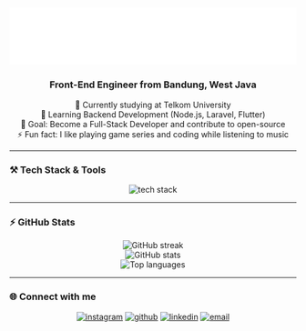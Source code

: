 <!-- Header -->
<p align="center">
  <img src="header.svg" alt="header" width="600"/>
</p>

<h3 align="center">Front-End Engineer from Bandung, West Java</h3>

<p align="center">
  🔭 Currently studying at Telkom University  <br/>
  🌱 Learning Backend Development (Node.js, Laravel, Flutter)  <br/>
  🎯 Goal: Become a Full-Stack Developer and contribute to open-source  <br/>
  ⚡ Fun fact: I like playing game series and coding while listening to music
</p>

---

### ⚒️ Tech Stack & Tools

<p align="center">
  <img src="https://skillicons.dev/icons?i=css,dart,debian,docker,flutter,git,github,html,java,js,laravel,linux,mysql,nodejs,react,vscode,virtualbox" alt="tech stack" width="450"/>
</p>

---

### ⚡ GitHub Stats

<p align="center">
  <img width="380" src="https://streak-stats.demolab.com?user=ThaMhrdk&theme=tokyonight&border_radius=10" alt="GitHub streak" />
  <br/>
  <img width="380" src="https://github-readme-stats.vercel.app/api?username=ThaMhrdk&show_icons=true&theme=tokyonight&border_radius=10" alt="GitHub stats" />
  <br/>
  <img width="330" src="https://github-readme-stats.vercel.app/api/top-langs/?username=ThaMhrdk&layout=compact&langs_count=8&theme=tokyonight&border_radius=10" alt="Top languages" />
</p>

---

### 🌐 Connect with me

<p align="center">
  <a href="https://www.instagram.com/anantha_mr/"><img src="https://img.shields.io/badge/Instagram-E4405F?style=for-the-badge&logo=instagram&logoColor=white" alt="instagram"/></a>
  <a href="https://github.com/ThaMhrdk"><img src="https://img.shields.io/badge/GitHub-181717?style=for-the-badge&logo=github&logoColor=white" alt="github"/></a>
  <a href="https://www.linkedin.com/in/anantha-mahardika/"><img src="https://img.shields.io/badge/LinkedIn-0A66C2?style=for-the-badge&logo=linkedin&logoColor=white" alt="linkedin"/></a>
  <a href="mailto:thamhrdk@google.com"><img src="https://img.shields.io/badge/Email-D14836?style=for-the-badge&logo=gmail&logoColor=white" alt="email"/></a>
</p>
